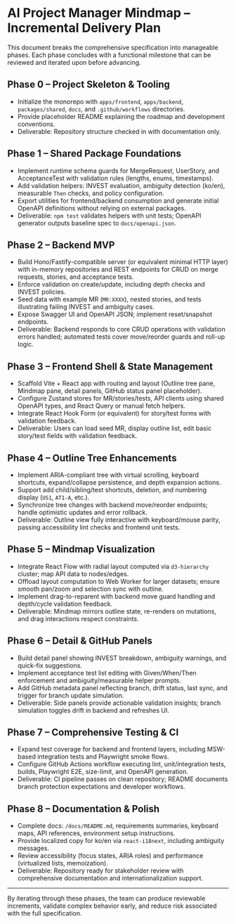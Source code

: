 # AI Project Manager Mindmap – Incremental Delivery Plan

This document breaks the comprehensive specification into manageable phases. Each phase
concludes with a functional milestone that can be reviewed and iterated upon before
advancing.

## Phase 0 – Project Skeleton & Tooling
- Initialize the monorepo with `apps/frontend`, `apps/backend`, `packages/shared`, `docs`, and `.github/workflows` directories.
- Provide placeholder README explaining the roadmap and development conventions.
- Deliverable: Repository structure checked in with documentation only.

## Phase 1 – Shared Package Foundations
- Implement runtime schema guards for MergeRequest, UserStory, and AcceptanceTest with validation rules (lengths, enums, timestamps).
- Add validation helpers: INVEST evaluation, ambiguity detection (ko/en), measurable `Then` checks, and policy configuration.
- Export utilities for frontend/backend consumption and generate initial OpenAPI definitions without relying on external packages.
- Deliverable: `npm test` validates helpers with unit tests; OpenAPI generator outputs baseline spec to `docs/openapi.json`.

## Phase 2 – Backend MVP
- Build Hono/Fastify-compatible server (or equivalent minimal HTTP layer) with in-memory repositories and REST endpoints for CRUD on merge requests, stories, and acceptance tests.
- Enforce validation on create/update, including depth checks and INVEST policies.
- Seed data with example MR (`MR:XXXX`), nested stories, and tests illustrating failing INVEST and ambiguity cases.
- Expose Swagger UI and OpenAPI JSON; implement reset/snapshot endpoints.
- Deliverable: Backend responds to core CRUD operations with validation errors handled; automated tests cover move/reorder guards and roll-up logic.

## Phase 3 – Frontend Shell & State Management
- Scaffold Vite + React app with routing and layout (Outline tree pane, Mindmap pane, detail panels, GitHub status panel placeholder).
- Configure Zustand stores for MR/stories/tests, API clients using shared OpenAPI types, and React Query or manual fetch helpers.
- Integrate React Hook Form (or equivalent) for story/test forms with validation feedback.
- Deliverable: Users can load seed MR, display outline list, edit basic story/test fields with validation feedback.

## Phase 4 – Outline Tree Enhancements
- Implement ARIA-compliant tree with virtual scrolling, keyboard shortcuts, expand/collapse persistence, and depth expansion actions.
- Support add child/sibling/test shortcuts, deletion, and numbering display (`US1`, `AT1-A`, etc.).
- Synchronize tree changes with backend move/reorder endpoints; handle optimistic updates and error rollback.
- Deliverable: Outline view fully interactive with keyboard/mouse parity, passing accessibility lint checks and frontend unit tests.

## Phase 5 – Mindmap Visualization
- Integrate React Flow with radial layout computed via `d3-hierarchy` cluster; map API data to nodes/edges.
- Offload layout computation to Web Worker for larger datasets; ensure smooth pan/zoom and selection sync with outline.
- Implement drag-to-reparent with backend move guard handling and depth/cycle validation feedback.
- Deliverable: Mindmap mirrors outline state, re-renders on mutations, and drag interactions respect constraints.

## Phase 6 – Detail & GitHub Panels
- Build detail panel showing INVEST breakdown, ambiguity warnings, and quick-fix suggestions.
- Implement acceptance test list editing with Given/When/Then enforcement and ambiguity/measurable helper prompts.
- Add GitHub metadata panel reflecting branch, drift status, last sync, and trigger for branch update simulation.
- Deliverable: Side panels provide actionable validation insights; branch simulation toggles drift in backend and refreshes UI.

## Phase 7 – Comprehensive Testing & CI
- Expand test coverage for backend and frontend layers, including MSW-based integration tests and Playwright smoke flows.
- Configure GitHub Actions workflow executing lint, unit/integration tests, builds, Playwright E2E, size-limit, and OpenAPI generation.
- Deliverable: CI pipeline passes on clean repository; README documents branch protection expectations and developer workflows.

## Phase 8 – Documentation & Polish
- Complete docs: `/docs/README.md`, requirements summaries, keyboard maps, API references, environment setup instructions.
- Provide localized copy for ko/en via `react-i18next`, including ambiguity messages.
- Review accessibility (focus states, ARIA roles) and performance (virtualized lists, memoization).
- Deliverable: Repository ready for stakeholder review with comprehensive documentation and internationalization support.

---

By iterating through these phases, the team can produce reviewable increments, validate complex
behavior early, and reduce risk associated with the full specification.
